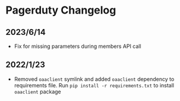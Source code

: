 # Pagerduty Changelog

## 2023/6/14
* Fix for missing parameters during members API call

## 2022/1/23
* Removed `oaaclient` symlink and added `oaaclient` dependency to requirements file. Run `pip install -r requirements.txt` to install `oaaclient` package
